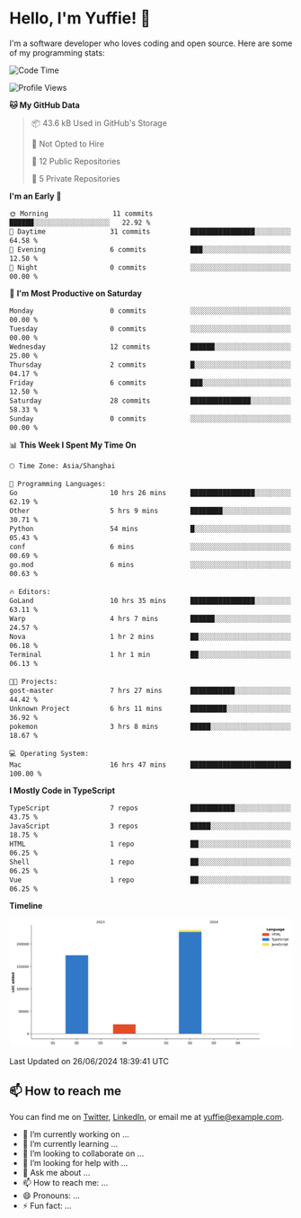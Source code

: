 
# Hello, I'm Yuffie! 👋

I'm a software developer who loves coding and open source. Here are some of my programming stats:

<!--START_SECTION:waka-->
![Code Time](http://img.shields.io/badge/Code%20Time-420%20hrs%2022%20mins-blue)

![Profile Views](http://img.shields.io/badge/Profile%20Views-0-blue)

**🐱 My GitHub Data** 

> 📦 43.6 kB Used in GitHub's Storage 
 > 
> 🚫 Not Opted to Hire
 > 
> 📜 12 Public Repositories 
 > 
> 🔑 5 Private Repositories 
 > 
**I'm an Early 🐤** 

```text
🌞 Morning                11 commits          ██████░░░░░░░░░░░░░░░░░░░   22.92 % 
🌆 Daytime                31 commits          ████████████████░░░░░░░░░   64.58 % 
🌃 Evening                6 commits           ███░░░░░░░░░░░░░░░░░░░░░░   12.50 % 
🌙 Night                  0 commits           ░░░░░░░░░░░░░░░░░░░░░░░░░   00.00 % 
```
📅 **I'm Most Productive on Saturday** 

```text
Monday                   0 commits           ░░░░░░░░░░░░░░░░░░░░░░░░░   00.00 % 
Tuesday                  0 commits           ░░░░░░░░░░░░░░░░░░░░░░░░░   00.00 % 
Wednesday                12 commits          ██████░░░░░░░░░░░░░░░░░░░   25.00 % 
Thursday                 2 commits           █░░░░░░░░░░░░░░░░░░░░░░░░   04.17 % 
Friday                   6 commits           ███░░░░░░░░░░░░░░░░░░░░░░   12.50 % 
Saturday                 28 commits          ███████████████░░░░░░░░░░   58.33 % 
Sunday                   0 commits           ░░░░░░░░░░░░░░░░░░░░░░░░░   00.00 % 
```


📊 **This Week I Spent My Time On** 

```text
🕑︎ Time Zone: Asia/Shanghai

💬 Programming Languages: 
Go                       10 hrs 26 mins      ████████████████░░░░░░░░░   62.19 % 
Other                    5 hrs 9 mins        ████████░░░░░░░░░░░░░░░░░   30.71 % 
Python                   54 mins             █░░░░░░░░░░░░░░░░░░░░░░░░   05.43 % 
conf                     6 mins              ░░░░░░░░░░░░░░░░░░░░░░░░░   00.69 % 
go.mod                   6 mins              ░░░░░░░░░░░░░░░░░░░░░░░░░   00.63 % 

🔥 Editors: 
GoLand                   10 hrs 35 mins      ████████████████░░░░░░░░░   63.11 % 
Warp                     4 hrs 7 mins        ██████░░░░░░░░░░░░░░░░░░░   24.57 % 
Nova                     1 hr 2 mins         ██░░░░░░░░░░░░░░░░░░░░░░░   06.18 % 
Terminal                 1 hr 1 min          ██░░░░░░░░░░░░░░░░░░░░░░░   06.13 % 

🐱‍💻 Projects: 
gost-master              7 hrs 27 mins       ███████████░░░░░░░░░░░░░░   44.42 % 
Unknown Project          6 hrs 11 mins       █████████░░░░░░░░░░░░░░░░   36.92 % 
pokemon                  3 hrs 8 mins        █████░░░░░░░░░░░░░░░░░░░░   18.67 % 

💻 Operating System: 
Mac                      16 hrs 47 mins      █████████████████████████   100.00 % 
```

**I Mostly Code in TypeScript** 

```text
TypeScript               7 repos             ███████████░░░░░░░░░░░░░░   43.75 % 
JavaScript               3 repos             █████░░░░░░░░░░░░░░░░░░░░   18.75 % 
HTML                     1 repo              ██░░░░░░░░░░░░░░░░░░░░░░░   06.25 % 
Shell                    1 repo              ██░░░░░░░░░░░░░░░░░░░░░░░   06.25 % 
Vue                      1 repo              ██░░░░░░░░░░░░░░░░░░░░░░░   06.25 % 
```



**Timeline**

![Lines of Code chart](https://raw.githubusercontent.com/macoswk/macoswk/main/assets/bar_graph.png)


 Last Updated on 26/06/2024 18:39:41 UTC
<!--END_SECTION:waka-->

## 📫 How to reach me

You can find me on [Twitter](https://twitter.com/Yuffie), [LinkedIn](https://www.linkedin.com/in/Yuffie/), or email me at yuffie@example.com.

- 🔭 I’m currently working on ...
- 🌱 I’m currently learning ...
- 👯 I’m looking to collaborate on ...
- 🤔 I’m looking for help with ...
- 💬 Ask me about ...
- 📫 How to reach me: ...
- 😄 Pronouns: ...
- ⚡ Fun fact: ...
